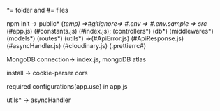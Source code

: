 *= folder and #= files

npm init -> public* (*temp) =>#gitignore=> #.env => #.env.sample => src* (#app.js) (#constants.js) (#index.js); (controllers*) (db*) (middlewares*) (models*) (routes*) (utils*) =>(#ApiError.js) (#ApiResponse.js) (#asyncHandler.js) (#cloudinary.js)
(.prettierrc#) 

MongoDB connection-> index.js, mongoDB atlas

install -> cookie-parser cors

required configurations(app.use)  in app.js

utils* -> asyncHandler


